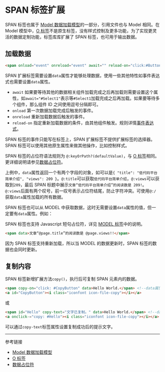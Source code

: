 # SPAN 标签扩展

SPAN 标签也属于 [Model 数据加载模型](/root.js/model.md)的一部分，引用文件也与 Model 相同。在 Model 模型中，[O 标签](/root.js/o.md)不是原生标签，没有样式控制及更多功能，为了实现更灵活的数据定制功能，标签库库扩展了 SPAN 标签，也可用于输出数据。

## 加载数据

```html
<span onload="event" onreload="event" await="" reload-on="click:#Button1" data="SELECT title, views FROM table1 WHERE id=$id -> FIRST ROW">文章“@:title”的阅读数是 @:views!!</span>
```

SPAN 扩展标签需要设置`data`属性才能够处理数据，使用一些其他特性如事件表达式也需要设置`data`属性。

* `await` 如果要等待其他的数据相关组件加载完成之后再加载则需要设置这个属性，如`await="#Select1"`表示等`#Select1`加载完成之后再加载。如果要等待多个组件，那么组件 ID 之间使用逗号分隔即可。
* `onload` 第一次数据加载完成后触发的事件。
* `onreload` 重新加载数据后触发的事件。
* `reload-on` 指定重新加载数据的条件，由其他组件触发。规则详情[事件表达式](/root.js/event.md)。

SPAN 标签的事件只能写在标签上，SPAN 扩展标签不提供扩展标签的选择器。SPAN 标签可以使用其他原生属性来做其他操作，比如控制样式。

SPAN 标签的占位符语法规则为 `@:keyOrPath?(defaultValue)`，与 [O 标签](/root.js/o.md)相同。更详细说明请参见[数据占位符](/root.js/holder.md)。

上例中，`data`属性返回一个有两个字段的对象，如可以是`{ "title": "低代码平台简单介绍", "views": 209 }`。`@:title`可以获取`低代码平台简单介绍`，`@:views`可以获取到`209`，最后 SPAN 标题中展示`文章“低代码平台简单介绍”的阅读数是 209!`。`@:views`后面有两个叹号，前一叹号表示占位符结尾，防止字符冲突。可使用`@:/`获取`data`属性加载的所有数据。

SPAN 标签也可以从 MODEL 中获取数据，这时无需要设置`data`属性的值，但一定要有`data`属性。例如：

SPAN 标签也支持 Javascript 短句占位符，详见 [MODEL 标签](/root.js/model.md)中的说明。

```html
<span data>文章“@page.title”的阅读数是 @page.views!!</span>
```

因为 SPAN 标签支持重新加载，所以当 MODEL 的数据更新时，SPAN 标签的数据也会同时更新。

## 复制内容

SPAN 标签新增扩展方法`copy()`，执行后可复制 SPAN 元素内的数据。

```html
<span copy-on="click: #CopyButton" data>Hello World.</span> <!--data属性必须有才能支持`copy-on`-->
<a id="CopyButton"><i class="iconfont icon-file-copy"></i></a>
```

或

```html
<span id="Hello" copy-text="文字已复制。" data>Hello World.</span> <!--data属性可以没有-->
<a onclick-="copy: #Hello"><i class="iconfont icon-file-copy"></i></a>
```

可以通过`copy-text`标签属性设置复制成功后的提示文字。

---
参考链接

* [Model 数据加载模型](/root.js/model.md)
* [O 标签](/root.js/o.md)
* [数据占位符](/root.js/holder.md)
